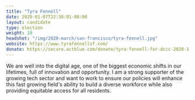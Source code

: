 ```yaml
---
title: "Tyra Fennell"
date: 2020-01-07T22:30:01-08:00
layout: candidate
type: election
weight: 10
headshot: "/img/2020-march/san-francisco/tyra-fennell.jpg"
website: https://www.tyrafennellsf.com/
donate: https://secure.actblue.com/donate/tyra-fennell-for-dccc-2020-1
---
```


We are well into the digital age, one of the biggest economic shifts in our
lifetimes, full of innovation and opportunity. I am a strong supporter of the
growing tech sector and want to work to ensure our policies will enhance this
fast growing field's ability to build a diverse workforce while also providing
equitable access for all residents.

